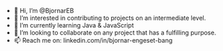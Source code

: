 - 👋 Hi, I’m @BjornarEB
- 👀 I’m interested in contributing to projects on an intermediate level.
- 🌱 I’m currently learning Java & JavaScript
- 💞️ I’m looking to collaborate on any project that has a fulfilling purpose.
- 📫 Reach me on: linkedin.com/in/bjornar-engeset-bang

<!---
BjornarEB/BjornarEB is a ✨ special ✨ repository because its `README.md` (this file) appears on your GitHub profile.
You can click the Preview link to take a look at your changes.
--->
